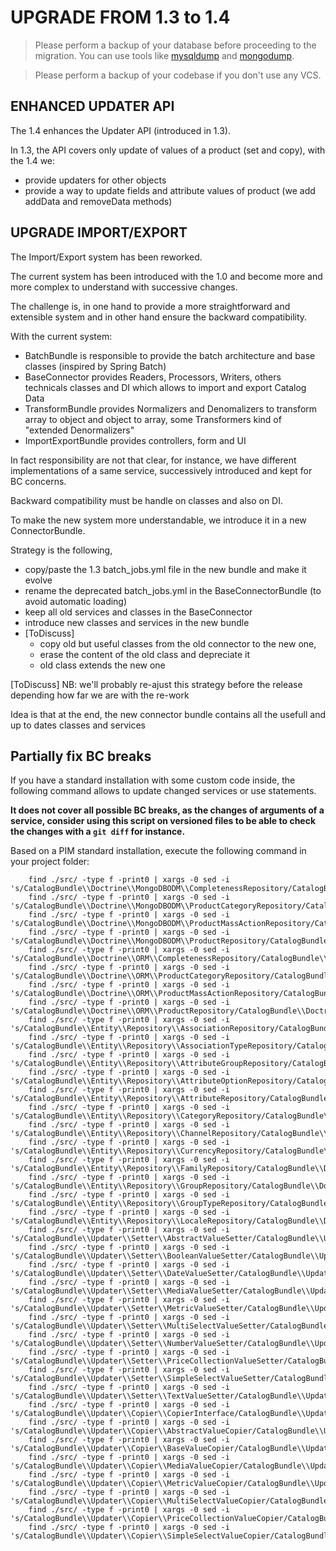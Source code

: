 # UPGRADE FROM 1.3 to 1.4

> Please perform a backup of your database before proceeding to the migration. You can use tools like  [mysqldump](http://dev.mysql.com/doc/refman/5.1/en/mysqldump.html) and [mongodump](http://docs.mongodb.org/manual/reference/program/mongodump/).

> Please perform a backup of your codebase if you don't use any VCS.

## ENHANCED UPDATER API

The 1.4 enhances the Updater API (introduced in 1.3).

In 1.3, the API covers only update of values of a product (set and copy), with the 1.4 we:
 - provide updaters for other objects
 - provide a way to update fields and attribute values of product (we add addData and removeData methods)

## UPGRADE IMPORT/EXPORT

The Import/Export system has been reworked.

The current system has been introduced with the 1.0 and become more and more complex to understand with successive changes.

The challenge is, in one hand to provide a more straightforward and extensible system and in other hand ensure the backward compatibility.

With the current system:
 - BatchBundle is responsible to provide the batch architecture and base classes (inspired by Spring Batch)
 - BaseConnector provides Readers, Processors, Writers, others technicals classes and DI which allows to import and export Catalog Data
 - TransformBundle provides Normalizers and Denomalizers to transform array to object and object to array, some Transformers kind of "extended Denormalizers"
 - ImportExportBundle provides controllers, form and UI

In fact responsibility are not that clear, for instance, we have different implementations of a same service, successively introduced and kept for BC concerns.

Backward compatibility must be handle on classes and also on DI.

To make the new system more understandable, we introduce it in a new ConnectorBundle.

Strategy is the following,
 - copy/paste the 1.3 batch_jobs.yml file in the new bundle and make it evolve
 - rename the deprecated batch_jobs.yml in the BaseConnectorBundle (to avoid automatic loading)
 - keep all old services and classes in the BaseConnector
 - introduce new classes and services in the new bundle
 - [ToDiscuss]
   - copy old but useful classes from the old connector to the new one,
   - erase the content of the old class and depreciate it
   - old class extends the new one

[ToDiscuss] NB: we'll probably re-ajust this strategy before the release depending how far we are with the re-work

Idea is that at the end, the new connector bundle contains all the usefull and up to dates classes and services

## Partially fix BC breaks

If you have a standard installation with some custom code inside, the following command allows to update changed services or use statements.

**It does not cover all possible BC breaks, as the changes of arguments of a service, consider using this script on versioned files to be able to check the changes with a `git diff` for instance.**

Based on a PIM standard installation, execute the following command in your project folder:

```
    find ./src/ -type f -print0 | xargs -0 sed -i 's/CatalogBundle\\Doctrine\\MongoDBODM\\CompletenessRepository/CatalogBundle\\Doctrine\\MongoDBODM\\Repository\\CompletenessRepository/g'
    find ./src/ -type f -print0 | xargs -0 sed -i 's/CatalogBundle\\Doctrine\\MongoDBODM\\ProductCategoryRepository/CatalogBundle\\Doctrine\\MongoDBODM\\Repository\\ProductCategoryRepository/g'
    find ./src/ -type f -print0 | xargs -0 sed -i 's/CatalogBundle\\Doctrine\\MongoDBODM\\ProductMassActionRepository/CatalogBundle\\Doctrine\\MongoDBODM\\Repository\\ProductMassActionRepository/g'
    find ./src/ -type f -print0 | xargs -0 sed -i 's/CatalogBundle\\Doctrine\\MongoDBODM\\ProductRepository/CatalogBundle\\Doctrine\\MongoDBODM\\Repository\\ProductRepository/g'
    find ./src/ -type f -print0 | xargs -0 sed -i 's/CatalogBundle\\Doctrine\\ORM\\CompletenessRepository/CatalogBundle\\Doctrine\\ORM\\Repository\\CompletenessRepository/g'
    find ./src/ -type f -print0 | xargs -0 sed -i 's/CatalogBundle\\Doctrine\\ORM\\ProductCategoryRepository/CatalogBundle\\Doctrine\\ORM\\Repository\\ProductCategoryRepository/g'
    find ./src/ -type f -print0 | xargs -0 sed -i 's/CatalogBundle\\Doctrine\\ORM\\ProductMassActionRepository/CatalogBundle\\Doctrine\\ORM\\Repository\\ProductMassActionRepository/g'
    find ./src/ -type f -print0 | xargs -0 sed -i 's/CatalogBundle\\Doctrine\\ORM\\ProductRepository/CatalogBundle\\Doctrine\\ORM\\Repository\\ProductRepository/g'
    find ./src/ -type f -print0 | xargs -0 sed -i 's/CatalogBundle\\Entity\\Repository\\AssociationRepository/CatalogBundle\\Doctrine\\ORM\\Repository\\AssociationRepository/g'
    find ./src/ -type f -print0 | xargs -0 sed -i 's/CatalogBundle\\Entity\\Repository\\AssociationTypeRepository/CatalogBundle\\Doctrine\\ORM\\Repository\\AssociationTypeRepository/g'
    find ./src/ -type f -print0 | xargs -0 sed -i 's/CatalogBundle\\Entity\\Repository\\AttributeGroupRepository/CatalogBundle\\Doctrine\\ORM\\Repository\\AttributeGroupRepository/g'
    find ./src/ -type f -print0 | xargs -0 sed -i 's/CatalogBundle\\Entity\\Repository\\AttributeOptionRepository/CatalogBundle\\Doctrine\\ORM\\Repository\\AttributeOptionRepository/g'
    find ./src/ -type f -print0 | xargs -0 sed -i 's/CatalogBundle\\Entity\\Repository\\AttributeRepository/CatalogBundle\\Doctrine\\ORM\\Repository\\AttributeRepository/g'
    find ./src/ -type f -print0 | xargs -0 sed -i 's/CatalogBundle\\Entity\\Repository\\CategoryRepository/CatalogBundle\\Doctrine\\ORM\\Repository\\CategoryRepository/g'
    find ./src/ -type f -print0 | xargs -0 sed -i 's/CatalogBundle\\Entity\\Repository\\ChannelRepository/CatalogBundle\\Doctrine\\ORM\\Repository\\ChannelRepository/g'
    find ./src/ -type f -print0 | xargs -0 sed -i 's/CatalogBundle\\Entity\\Repository\\CurrencyRepository/CatalogBundle\\Doctrine\\ORM\\Repository\\CurrencyRepository/g'
    find ./src/ -type f -print0 | xargs -0 sed -i 's/CatalogBundle\\Entity\\Repository\\FamilyRepository/CatalogBundle\\Doctrine\\ORM\\Repository\\FamilyRepository/g'
    find ./src/ -type f -print0 | xargs -0 sed -i 's/CatalogBundle\\Entity\\Repository\\GroupRepository/CatalogBundle\\Doctrine\\ORM\\Repository\\GroupRepository/g'
    find ./src/ -type f -print0 | xargs -0 sed -i 's/CatalogBundle\\Entity\\Repository\\GroupTypeRepository/CatalogBundle\\Doctrine\\ORM\\Repository\\GroupTypeRepository/g'
    find ./src/ -type f -print0 | xargs -0 sed -i 's/CatalogBundle\\Entity\\Repository\\LocaleRepository/CatalogBundle\\Doctrine\\ORM\\Repository\\LocaleRepository/g'
    find ./src/ -type f -print0 | xargs -0 sed -i 's/CatalogBundle\\Updater\\Setter\\AbstractValueSetter/CatalogBundle\\Updater\\Setter\\AbstractAttributeSetter/g'
    find ./src/ -type f -print0 | xargs -0 sed -i 's/CatalogBundle\\Updater\\Setter\\BooleanValueSetter/CatalogBundle\\Updater\\Setter\\BooleanAttributeSetter/g'
    find ./src/ -type f -print0 | xargs -0 sed -i 's/CatalogBundle\\Updater\\Setter\\DateValueSetter/CatalogBundle\\Updater\\Setter\\DateAttributeSetter/g'
    find ./src/ -type f -print0 | xargs -0 sed -i 's/CatalogBundle\\Updater\\Setter\\MediaValueSetter/CatalogBundle\\Updater\\Setter\\MediaAttributeSetter/g'
    find ./src/ -type f -print0 | xargs -0 sed -i 's/CatalogBundle\\Updater\\Setter\\MetricValueSetter/CatalogBundle\\Updater\\Setter\\MetricAttributeSetter/g'
    find ./src/ -type f -print0 | xargs -0 sed -i 's/CatalogBundle\\Updater\\Setter\\MultiSelectValueSetter/CatalogBundle\\Updater\\Setter\\MultiSelectAttributeSetter/g'
    find ./src/ -type f -print0 | xargs -0 sed -i 's/CatalogBundle\\Updater\\Setter\\NumberValueSetter/CatalogBundle\\Updater\\Setter\\NumberAttributeSetter/g'
    find ./src/ -type f -print0 | xargs -0 sed -i 's/CatalogBundle\\Updater\\Setter\\PriceCollectionValueSetter/CatalogBundle\\Updater\\Setter\\PriceCollectionAttributeSetter/g'
    find ./src/ -type f -print0 | xargs -0 sed -i 's/CatalogBundle\\Updater\\Setter\\SimpleSelectValueSetter/CatalogBundle\\Updater\\Setter\\SimpleSelectAttributeSetter/g'
    find ./src/ -type f -print0 | xargs -0 sed -i 's/CatalogBundle\\Updater\\Setter\\TextValueSetter/CatalogBundle\\Updater\\Setter\\TextAttributeSetter/g'
    find ./src/ -type f -print0 | xargs -0 sed -i 's/CatalogBundle\\Updater\\Copier\\CopierInterface/CatalogBundle\\Updater\\Copier\\AttributeCopierInterface/g'
    find ./src/ -type f -print0 | xargs -0 sed -i 's/CatalogBundle\\Updater\\Copier\\AbstractValueCopier/CatalogBundle\\Updater\\Copier\\AbstractAttributeCopier/g'
    find ./src/ -type f -print0 | xargs -0 sed -i 's/CatalogBundle\\Updater\\Copier\\BaseValueCopier/CatalogBundle\\Updater\\Copier\\BaseAttributeCopier/g'
    find ./src/ -type f -print0 | xargs -0 sed -i 's/CatalogBundle\\Updater\\Copier\\MediaValueCopier/CatalogBundle\\Updater\\Copier\\MediaAttributeCopier/g'
    find ./src/ -type f -print0 | xargs -0 sed -i 's/CatalogBundle\\Updater\\Copier\\MetricValueCopier/CatalogBundle\\Updater\\Copier\\MetricAttributeCopier/g'
    find ./src/ -type f -print0 | xargs -0 sed -i 's/CatalogBundle\\Updater\\Copier\\MultiSelectValueCopier/CatalogBundle\\Updater\\Copier\\MultiSelectAttributeCopier/g'
    find ./src/ -type f -print0 | xargs -0 sed -i 's/CatalogBundle\\Updater\\Copier\\PriceCollectionValueCopier/CatalogBundle\\Updater\\Copier\\PriceCollectionAttributeCopier/g'
    find ./src/ -type f -print0 | xargs -0 sed -i 's/CatalogBundle\\Updater\\Copier\\SimpleSelectValueCopier/CatalogBundle\\Updater\\Copier\\SimpleSelectAttributeCopier/g'
```

